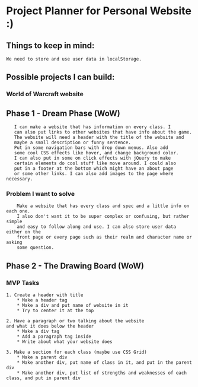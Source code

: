 # Project Planner for Personal Website :)

 ## Things to keep in mind:
	We need to store and use user data in localStorage.

 ## Possible projects I can build:

 ### World of Warcraft website





 ## Phase 1 - Dream Phase (WoW)
	   I can make a website that has information on every class. I 
	   can also put links to other websites that have info about the game.
	   The website will need a header with the title of the website and
	   maybe a small description or funny sentence. 
	   Put in some navigation bars with drop down menus. Also add
	   some cool CSS effects like hover, and change background color.
	   I can also put in some on click effects with jQuery to make 
	   certain elements do cool stuff like move around. I could also
	   put in a footer at the bottom which might have an about page 
	   or some other links. I can also add images to the page where necessary.

 ### Problem I want to solve
	 	Make a website that has every class and spec and a little info on each one.
	 	I also don't want it to be super complex or confusing, but rather simple 
	 	and easy to follow along and use. I can also store user data either on the
	 	front page or every page such as their realm and character name or asking
	 	some question.

 

 ## Phase 2 - The Drawing Board (WoW)
 
 ### MVP Tasks
 	1. Create a header with title
 		* Make a header tag
 		* Make a div and put name of website in it
 		* Try to center it at the top

 	2. Have a paragraph or two talking about the website 
 	and what it does below the header
 		* Make a div tag
 		* Add a paragraph tag inside
 		* Write about what your website does
 		
 	3. Make a section for each class (maybe use CSS Grid)
 		* Make a parent div
 		* Make another div, put name of class in it, and put in the parent div
 		* Make another div, put list of strengths and weaknesses of each class, and put in parent div









